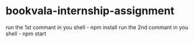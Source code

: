 # bookvala-internship-assignment
run the 1st commant in you shell - npm install
run the 2nd commant in you shell - npm start
